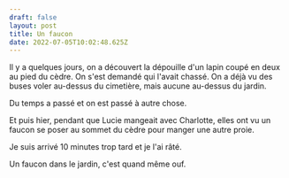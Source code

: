 ```yaml
---
draft: false
layout: post
title: Un faucon
date: 2022-07-05T10:02:48.625Z
---
```

Il y a quelques jours, on a découvert la dépouille d'un lapin coupé en deux au pied du cèdre. On s'est demandé qui l'avait chassé. On a déjà vu des buses voler au-dessus du cimetière, mais aucune au-dessus du jardin.

Du temps a passé et on est passé à autre chose.

Et puis hier, pendant que Lucie mangeait avec Charlotte, elles ont vu un faucon se poser au sommet du cèdre pour manger une autre proie. 

Je suis arrivé 10 minutes trop tard et je l'ai râté. 

Un faucon dans le jardin, c'est quand même ouf.
